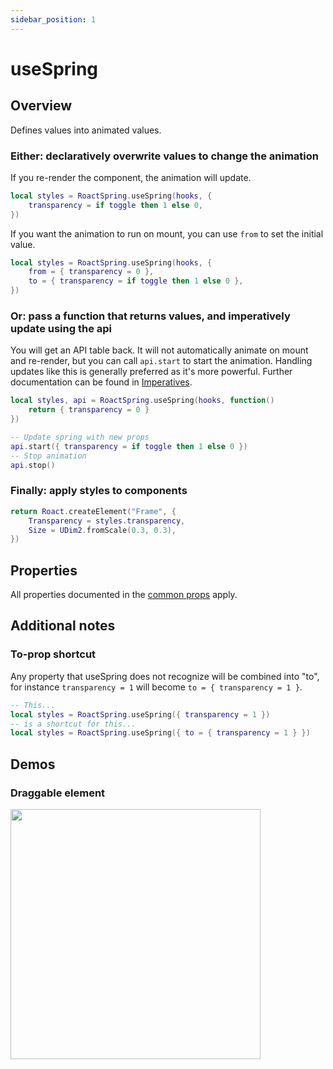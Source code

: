 ```yaml
---
sidebar_position: 1
---
```


# useSpring

## Overview

Defines values into animated values.

### Either: declaratively overwrite values to change the animation

If you re-render the component, the animation will update.

```lua
local styles = RoactSpring.useSpring(hooks, {
    transparency = if toggle then 1 else 0,
})
```

If you want the animation to run on mount, you can use `from` to set the initial value.

```lua
local styles = RoactSpring.useSpring(hooks, {
    from = { transparency = 0 },
    to = { transparency = if toggle then 1 else 0 },
})
```

### Or: pass a function that returns values, and imperatively update using the api

You will get an API table back. It will not automatically animate on mount and re-render, but you can call `api.start` to start the animation. Handling updates like this is generally preferred as it's more powerful. Further documentation can be found in [Imperatives](/docs/common/imperatives).

```lua
local styles, api = RoactSpring.useSpring(hooks, function()
    return { transparency = 0 }
})

-- Update spring with new props
api.start({ transparency = if toggle then 1 else 0 })
-- Stop animation
api.stop()
```

### Finally: apply styles to components

```lua
return Roact.createElement("Frame", {
    Transparency = styles.transparency,
    Size = UDim2.fromScale(0.3, 0.3),
})
```

## Properties

All properties documented in the [common props](/docs/common/props) apply.

## Additional notes

### To-prop shortcut
Any property that useSpring does not recognize will be combined into "to", for instance `transparency = 1` will become `to = { transparency = 1 }`.

```lua
-- This...
local styles = RoactSpring.useSpring({ transparency = 1 })
-- is a shortcut for this...
local styles = RoactSpring.useSpring({ to = { transparency = 1 } })
```

## Demos

### Draggable element

<a href="https://github.com/chriscerie/roact-spring/blob/main/stories/hooks/useSpringDrag.story.lua">
  <img src="https://media.giphy.com/media/R2bJ57MNTdP7vmP6Ez/giphy.gif" width="400" />
</a>